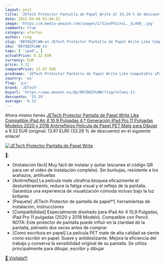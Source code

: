```yaml
---
layout: post
title: 'JETech Protector Pantalla de Papel Write al 33.29 % de descuento'
date: 2021-03-08 01:04:52
image: 'https://m.media-amazon.com/images/I/51oeFR1cksL._SL400_.jpg'
comments: true
category: ofertas
author: ring
slug: 'B07QQZFLWW-es JETech Protector Pantalla de Papel Write Like Compatible...'
sku: 'B07QQZFLWW-es'
tags: [ 'ipad', ]
actualPrice: 9.32 EUR
currency: EUR
price: 9.32
comparePrice: 13.97 EUR
prodname: 'JETech Protector Pantalla de Papel Write Like Compatible iPad Air 4 10 9 Pulgadas  4.ª Generación   iPad Pro 11 Pulgadas  Modelos 2020 y 2018   Antirreflejos  Película de Papel PET Mate para Dibujar'
country: 'es'
flag: '🇪🇸'
brand: 'JETech'
buyurl: 'https://www.amazon.es/dp/B07QQZFLWW/?tag=tolees-21'
descuento: '33.29'
average: '9.32'
---
```


Ahora mismo tienes [JETech Protector Pantalla de Papel Write Like Compatible iPad Air 4 10 9 Pulgadas  4.ª Generación   iPad Pro 11 Pulgadas  Modelos 2020 y 2018   Antirreflejos  Película de Papel PET Mate para Dibujar](https://www.amazon.es/dp/B07QQZFLWW/?tag=tolees-21) a 9.32 EUR (original: 13.97 EUR) (33.29 %  de descuento) en el siguiente enlace!

[![JETech Protector Pantalla de Papel Write](https://m.media-amazon.com/images/I/51oeFR1cksL._SL400_.jpg)](https://www.amazon.es/dp/B07QQZFLWW/?tag=tolees-21)

🔎:

- [Instalación fácil] Muy fácil de instalar y quitar (escanee el código QR para ver el video de instalación completo). Sin burbujas, resistente a los arañazos, antihuellas
- [Antirreflejo] La película mate ultrafina bloquea eficazmente el deslumbramiento, reduce la fatiga visual y el reflejo de la pantalla. Garantiza una experiencia de visualización cómoda incluso bajo la luz brillante
- [Paquete] JETech Protector de pantalla de papel*1, herramientas de instalación, instrucciones
- [Compatibilidad] Especialmente diseñado para iPad Air 4 10,9 Pulgadas, iPad Pro 11 pulgadas (2020 y 2018 Modelo). Compatible con Pencil. NOTA: Este protector de pantalla puede influir en la claridad de la pantalla, piénselo dos veces antes de comprar
- [Como escritura en papel] La película PET mate de alta calidad se siente como escribir en papel. Suave y antideslizante. Mejora la eficiencia del trabajo y conserva la sensibilidad original de su pantalla. Se utiliza principalmente para dibujar, escribir y dibujar

[🛒 Visítala!!!](https://www.amazon.es/dp/B07QQZFLWW/?tag=tolees-21)

